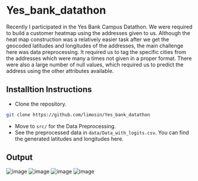 # Yes_bank_datathon
Recently I participated in the Yes Bank Campus Datathon. We were required to build a customer heatmap using the addresses given to us. Although the heat map construction was a relatively easier task after we get the geocoded latitudes and longitudes of the addresses, the main challenge here was data preprocessing. It required us to tag the specific cities from the addresses which were many a times not given in a proper format. There were also a large number of null values, which required us to predict the address using the other attributes available.


## Installtion Instructions
- Clone the repository.
```bash
git clone https://github.com/limosin/Yes_bank_datathon
```
- Move to `src/` for the Data Preprocessing.
- See the preprocessed data in `data/Data_with_logits.csv`. You can find the generated latitudes and longitudes here.


## Output
![image](https://drive.google.com/uc?export=view&id=1-z8fnLlN4Vqp8fFA_bq0AbW2jqRbLVEI)
![image](https://drive.google.com/uc?export=view&id=1QcrFY1RlEGr8fmyyApFgjYkpyiY8sYgh)
![image](https://drive.google.com/uc?export=view&id=15YtzkIAkptxo80X6Bzxoju6cxm_rq-f0)
![image](https://drive.google.com/uc?export=view&id=1Wx5mmGlgAryMfjgCO_w4MofC59WhMG53)
